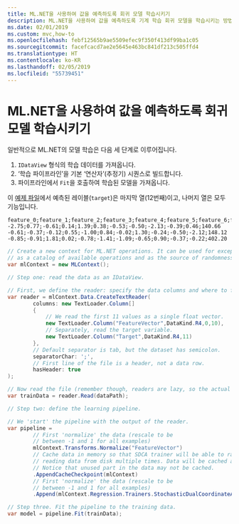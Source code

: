 ```yaml
---
title: ML.NET을 사용하여 값을 예측하도록 회귀 모델 학습시키기
description: ML.NET을 사용하여 값을 예측하도록 기계 학습 회귀 모델을 학습시키는 방법 알아보기
ms.date: 02/01/2019
ms.custom: mvc,how-to
ms.openlocfilehash: febf12565b9ae5509efec9f350f413df99ba1c05
ms.sourcegitcommit: facefcacd7ae2e5645e463bc841df213c505ffd4
ms.translationtype: HT
ms.contentlocale: ko-KR
ms.lasthandoff: 02/05/2019
ms.locfileid: "55739451"
---
```

# <a name="train-a-regression-model-to-predict-a-value-using-mlnet"></a>ML.NET을 사용하여 값을 예측하도록 회귀 모델 학습시키기

일반적으로 ML.NET의 모델 학습은 다음 세 단계로 이루어집니다.

1. `IDataView` 형식의 학습 데이터를 가져옵니다.
2. ‘학습 파이프라인’을 기본 ‘연산자’(추정기) 시퀀스로 빌드합니다.
3. 파이프라인에서 `Fit`을 호출하여 학습된 모델을 가져옵니다.

이 [예제 파일](https://github.com/dotnet/machinelearning/tree/master/test/data/generated_regression_dataset.csv)에서 예측된 레이블(`target`)은 마지막 열(12번째)이고, 나머지 열은 모두 기능입니다.

```console
feature_0;feature_1;feature_2;feature_3;feature_4;feature_5;feature_6;feature_7;feature_8;feature_9;feature_10;target
-2.75;0.77;-0.61;0.14;1.39;0.38;-0.53;-0.50;-2.13;-0.39;0.46;140.66
-0.61;-0.37;-0.12;0.55;-1.00;0.84;-0.02;1.30;-0.24;-0.50;-2.12;148.12
-0.85;-0.91;1.81;0.02;-0.78;-1.41;-1.09;-0.65;0.90;-0.37;-0.22;402.20
```

```csharp
// Create a new context for ML.NET operations. It can be used for exception tracking and logging, 
// as a catalog of available operations and as the source of randomness.
var mlContext = new MLContext();

// Step one: read the data as an IDataView.

// First, we define the reader: specify the data columns and where to find them in the text file.
var reader = mlContext.Data.CreateTextReader(
        columns: new TextLoader.Column[]
        {
            // We read the first 11 values as a single float vector.
            new TextLoader.Column("FeatureVector",DataKind.R4,0,10),
            // Separately, read the target variable.
            new TextLoader.Column("Target",DataKind.R4,11)
        },
        // Default separator is tab, but the dataset has semicolon.
        separatorChar: ';',
        // First line of the file is a header, not a data row.
        hasHeader: true
);

// Now read the file (remember though, readers are lazy, so the actual reading will happen when the data is accessed).
var trainData = reader.Read(dataPath);

// Step two: define the learning pipeline.

// We 'start' the pipeline with the output of the reader.
var pipeline =
        // First 'normalize' the data (rescale to be
        // between -1 and 1 for all examples)
        mlContext.Transforms.Normalize("FeatureVector")
        // Cache data in memory so that SDCA trainer will be able to randomly access training examples without
        // reading data from disk multiple times. Data will be cached at its first use in any downstream step.
        // Notice that unused part in the data may not be cached.
        .AppendCacheCheckpoint(mlContext)
        // First 'normalize' the data (rescale to be
        // between -1 and 1 for all examples)
        .Append(mlContext.Regression.Trainers.StochasticDualCoordinateAscent("Target", "FeatureVector"));

// Step three. Fit the pipeline to the training data.
var model = pipeline.Fit(trainData);
```